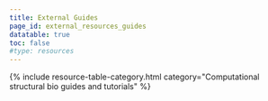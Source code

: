 ```yaml
---
title: External Guides
page_id: external_resources_guides
datatable: true
toc: false
#type: resources
---
```


{% include resource-table-category.html category="Computational structural bio guides and tutorials" %}
